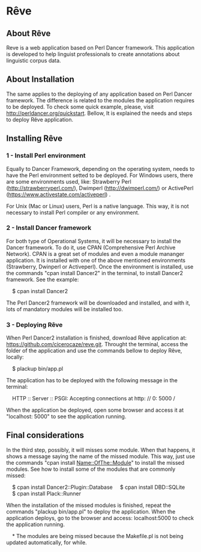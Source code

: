 ﻿Rêve
====

## About Rêve

Reve is a web application based on Perl Dancer framework. This application is developed to help linguist professionals to create annotations about linguistic corpus data.

## About Installation

The same applies to the deploying of any application based on Perl Dancer framework. The difference is related to the modules the application requires to be deployed. To check some quick example, please, visit http://perldancer.org/quickstart. Bellow, It is explained the needs and steps to deploy Rêve application.

## Installing Rêve

### 1 - Install Perl environment

Equally to Dancer Framework, depending on the operating system, needs to have the Perl environment setted to be deployed. For Windows users, there are some environments used, like: Strawberry Perl (http://strawberryperl.com/), Dwimperl (http://dwimperl.com/) or ActivePerl (https://www.activestate.com/activeperl) .

For Unix (Mac or Linux) users, Perl is a native language. This way, it is not necessary to install Perl compiler or any environment.

### 2 - Install Dancer framework

For both type of Operational Systems, it will be necessary to install the Dancer framework. To do it, use CPAN (Comprehensive Perl Archive Network). CPAN is a great set of modules and even a module mananger application. It is installed with one of the above mentioned environments (Strawberry, Dwinperl or Activeperl). Once the environment is installed, use the commands "cpan install Dancer2" in the terminal, to install Dancer2 framework. See the example:

    $ cpan install Dancer2

The Perl Dancer2 framework will be downloaded and installed, and with it, lots of mandatory modules will be installed too.

### 3 - Deploying Rêve

When Perl Dancer2 installation is finished, download Rêve application at: https://github.com/cicerocaze/reve.git. Throught the terminal, access the folder of the application and use the commands bellow to deploy Rêve, locally:

    $ plackup bin/app.pl

The application has to be deployed with the following message in the terminal:

    HTTP :: Server :: PSGI: Accepting connections at http: // 0: 5000 /

When the application be deployed, open some browser and access it at "localhost: 5000" to see the application running.

## Final considerations

In the third step, possibly, it will misses some module. When that happens, it shows a message saying the name of the missed module. This way, just use the commands "cpan install <Name::OfThe::Module>" to install the missed modules. See how to install some of the modules that are commonly missed:

    $ cpan install Dancer2::Plugin::Database
    $ cpan install DBD::SQLite
    $ cpan install Plack::Runner

When the installation of the missed modules is finished, repeat the commands "plackup bin/app.pl" to deploy the application. When the application deploys, go to the browser and access: localhost:5000 to check the application running.

    * The modules are being missed because the Makefile.pl is not being updated automatically, for while.
